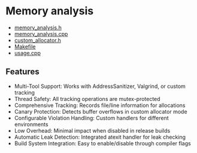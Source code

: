 # Memory analysis

* [memory_analysis.h](memory_analysis.h)
* [memory_analysis.cpp](memory_analysis.cpp)
* [custom_allocator.h](custom_allocator.h)
* [Makefile](Makefile)
* [usage.cpp](usage.cpp)

## Features

* Multi-Tool Support: Works with AddressSanitizer, Valgrind, or custom tracking
* Thread Safety: All tracking operations are mutex-protected
* Comprehensive Tracking: Records file/line information for allocations
* Canary Protection: Detects buffer overflows in custom allocator mode
* Configurable Violation Handling: Custom handlers for different environments
* Low Overhead: Minimal impact when disabled in release builds
* Automatic Leak Detection: Integrated atexit handler for leak checking
* Build System Integration: Easy to enable/disable through compiler flags